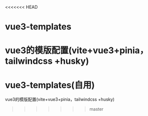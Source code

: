 <<<<<<< HEAD
# vue3-templates
vue3的模版配置(vite+vue3+pinia，tailwindcss +husky)
=======
# vue3-templates(自用)
vue3的模版配置(vite+vue3+pinia，tailwindcss +husky)

>>>>>>> master
